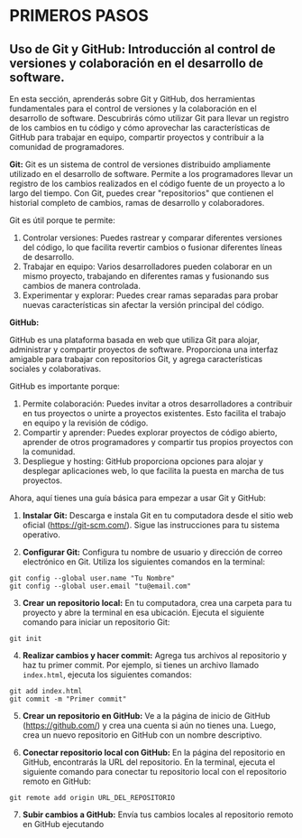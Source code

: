 # PRIMEROS PASOS  
## Uso de Git y GitHub: Introducción al control de versiones y colaboración en el desarrollo de software. 
En esta sección, aprenderás sobre Git y GitHub, dos herramientas fundamentales para el control de versiones y la colaboración en el desarrollo de software. Descubrirás cómo utilizar Git para llevar un registro de los cambios en tu código y cómo aprovechar las características de GitHub para trabajar en equipo, compartir proyectos y contribuir a la comunidad de programadores.

**Git:**
Git es un sistema de control de versiones distribuido ampliamente utilizado en el desarrollo de software. Permite a los programadores llevar un registro de los cambios realizados en el código fuente de un proyecto a lo largo del tiempo. Con Git, puedes crear "repositorios" que contienen el historial completo de cambios, ramas de desarrollo y colaboradores.

Git es útil porque te permite:

1. Controlar versiones: Puedes rastrear y comparar diferentes versiones del código, lo que facilita revertir cambios o fusionar diferentes líneas de desarrollo.
2. Trabajar en equipo: Varios desarrolladores pueden colaborar en un mismo proyecto, trabajando en diferentes ramas y fusionando sus cambios de manera controlada.
3. Experimentar y explorar: Puedes crear ramas separadas para probar nuevas características sin afectar la versión principal del código.

**GitHub:**

GitHub es una plataforma basada en web que utiliza Git para alojar, administrar y compartir proyectos de software. Proporciona una interfaz amigable para trabajar con repositorios Git, y agrega características sociales y colaborativas.

GitHub es importante porque:

1. Permite colaboración: Puedes invitar a otros desarrolladores a contribuir en tus proyectos o unirte a proyectos existentes. Esto facilita el trabajo en equipo y la revisión de código.
2. Compartir y aprender: Puedes explorar proyectos de código abierto, aprender de otros programadores y compartir tus propios proyectos con la comunidad.
3. Despliegue y hosting: GitHub proporciona opciones para alojar y desplegar aplicaciones web, lo que facilita la puesta en marcha de tus proyectos.

Ahora, aquí tienes una guía básica para empezar a usar Git y GitHub:

1. **Instalar Git:** Descarga e instala Git en tu computadora desde el sitio web oficial (https://git-scm.com/). Sigue las instrucciones para tu sistema operativo.

2. **Configurar Git:** Configura tu nombre de usuario y dirección de correo electrónico en Git. Utiliza los siguientes comandos en la terminal:

```shell
git config --global user.name "Tu Nombre"
git config --global user.email "tu@email.com"
```

3. **Crear un repositorio local:** En tu computadora, crea una carpeta para tu proyecto y abre la terminal en esa ubicación. Ejecuta el siguiente comando para iniciar un repositorio Git:

```shell
git init
```

4. **Realizar cambios y hacer commit:** Agrega tus archivos al repositorio y haz tu primer commit. Por ejemplo, si tienes un archivo llamado `index.html`, ejecuta los siguientes comandos:

```shell
git add index.html
git commit -m "Primer commit"
```

5. **Crear un repositorio en GitHub:** Ve a la página de inicio de GitHub (https://github.com/) y crea una cuenta si aún no tienes una. Luego, crea un nuevo repositorio en GitHub con un nombre descriptivo.

6. **Conectar repositorio local con GitHub:** En la página del repositorio en GitHub, encontrarás la URL del repositorio. En la terminal, ejecuta el siguiente comando para conectar tu repositorio local con el repositorio remoto en GitHub:

```shell
git remote add origin URL_DEL_REPOSITORIO
```

7. **Subir cambios a GitHub:** Envía tus cambios locales al repositorio remoto en GitHub ejecutando

